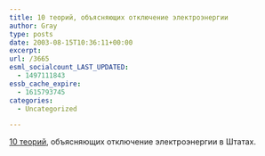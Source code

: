 ```yaml
---
title: 10 теорий, объясняющих отключение электроэнергии
author: Gray
type: posts
date: 2003-08-15T10:36:11+00:00
excerpt:
url: /3665
esml_socialcount_LAST_UPDATED:
  - 1497111843
essb_cache_expire:
  - 1615793745
categories:
  - Uncategorized

---
```








<a href="http://balkin.blogspot.com/2003_08_10_balkin_archive.html#106090837664351599" target="_blank">10 теорий</a>, объясняющих отключение электроэнергии в Штатах.